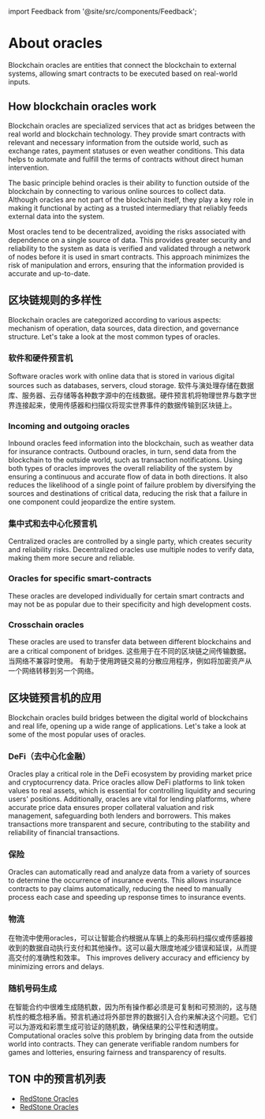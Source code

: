 import Feedback from '@site/src/components/Feedback';

# About oracles

Blockchain oracles are entities that connect the blockchain to external systems, allowing smart contracts to be executed based on real-world inputs.

## How blockchain oracles work

Blockchain oracles are specialized services that act as bridges between the real world and blockchain technology. They provide smart contracts with relevant and necessary information from the outside world, such as exchange rates, payment statuses or even weather conditions. This data helps to automate and fulfill the terms of contracts without direct human intervention.

The basic principle behind oracles is their ability to function outside of the blockchain by connecting to various online sources to collect data. Although oracles are not part of the blockchain itself, they play a key role in making it functional by acting as a trusted intermediary that reliably feeds external data into the system.

Most oracles tend to be decentralized, avoiding the risks associated with dependence on a single source of data. This provides greater security and reliability to the system as data is verified and validated through a network of nodes before it is used in smart contracts. This approach minimizes the risk of manipulation and errors, ensuring that the information provided is accurate and up-to-date.

## 区块链规则的多样性

Blockchain oracles are categorized according to various aspects: mechanism of operation, data sources, data direction, and governance structure. Let's take a look at the most common types of oracles.

### 软件和硬件预言机

Software oracles work with online data that is stored in various digital sources such as databases, servers, cloud storage. 软件与演处理存储在数据库、服务器、云存储等各种数字源中的在线数据。硬件预言机将物理世界与数字世界连接起来，使用传感器和扫描仪将现实世界事件的数据传输到区块链上。

### Incoming and outgoing oracles

Inbound oracles feed information into the blockchain, such as weather data for insurance contracts. Outbound oracles, in turn, send data from the blockchain to the outside world, such as transaction notifications. Using both types of oracles improves the overall reliability of the system by ensuring a continuous and accurate flow of data in both directions. It also reduces the likelihood of a single point of failure problem by diversifying the sources and destinations of critical data, reducing the risk that a failure in one component could jeopardize the entire system.

### 集中式和去中心化预言机

Centralized oracles are controlled by a single party, which creates security and reliability risks. Decentralized oracles use multiple nodes to verify data, making them more secure and reliable.

### Oracles for specific smart-contracts

These oracles are developed individually for certain smart contracts and may not be as popular due to their specificity and high development costs.

### Crosschain oracles

These oracles are used to transfer data between different blockchains and are a critical component of bridges. 这些用于在不同的区块链之间传输数据。当网络不兼容时使用。 有助于使用跨链交易的分散应用程序，例如将加密资产从一个网络转移到另一个网络。

## 区块链预言机的应用

Blockchain oracles build bridges between the digital world of blockchains and real life, opening up a wide range of applications. Let's take a look at some of the most popular uses of oracles.

### DeFi（去中心化金融）

Oracles play a critical role in the DeFi ecosystem by providing market price and cryptocurrency data. Price oracles allow DeFi platforms to link token values to real assets, which is essential for controlling liquidity and securing users' positions. Additionally, oracles are vital for lending platforms, where accurate price data ensures proper collateral valuation and risk management, safeguarding both lenders and borrowers. This makes transactions more transparent and secure, contributing to the stability and reliability of financial transactions.

### 保险

Oracles can automatically read and analyze data from a variety of sources to determine the occurrence of insurance events. This allows insurance contracts to pay claims automatically, reducing the need to manually process each case and speeding up response times to insurance events.

### 物流

在物流中使用oracles，可以让智能合约根据从车辆上的条形码扫描仪或传感器接收到的数据自动执行支付和其他操作。这可以最大限度地减少错误和延误，从而提高交付的准确性和效率。 This improves delivery accuracy and efficiency by minimizing errors and delays.

### 随机号码生成

在智能合约中很难生成随机数，因为所有操作都必须是可复制和可预测的，这与随机性的概念相矛盾。预言机通过将外部世界的数据引入合约来解决这个问题。它们可以为游戏和彩票生成可验证的随机数，确保结果的公平性和透明度。 Computational oracles solve this problem by bringing data from the outside world into contracts. They can generate verifiable random numbers for games and lotteries, ensuring fairness and transparency of results.

## TON 中的预言机列表

- [RedStone Oracles](/v3/documentation/dapps/oracles/red_stone)
- [RedStone Oracles](/develop/oracles/red_stone)

<Feedback />

